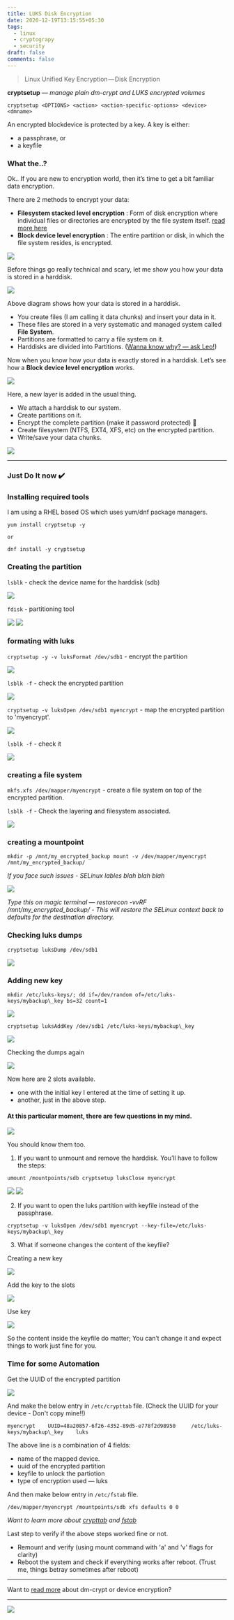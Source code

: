 ```yaml
---
title: LUKS Disk Encryption
date: 2020-12-19T13:15:55+05:30
tags:
  - linux
  - cryptograpy
  - security
draft: false
comments: false
---
```


> Linux Unified Key Encryption — Disk Encryption

<!--more-->

**cryptsetup** — *manage plain dm-crypt and LUKS encrypted volumes*

```
cryptsetup <OPTIONS> <action> <action-specific-options> <device> <dmname>
```

An encrypted blockdevice is protected by a key. A key is either:


* a passphrase, or
* a keyfile

### What the..?

Ok.. If you are new to encryption world, then it’s time to get a bit familiar data encryption.

There are 2 methods to encrypt your data:


* **Filesystem stacked level encryption** : Form of disk encryption where individual files or directories are encrypted by the file system itself. [read more here](https://en.wikipedia.org/wiki/Filesystem-level_encryption)
* **Block device level encryption** : The entire partition or disk, in which the file system resides, is encrypted.

![](https://cdn-images-1.medium.com/max/800/0*bg4VTXG8Lp6jq9aC.gif)

Before things go really technical and scary, let me show you how your data is stored in a harddisk.

![](https://cdn-images-1.medium.com/max/800/1*2cy1Ut_NVLQof_vTZWoLAQ.png)

Above diagram shows how your data is stored in a harddisk.


* You create files (I am calling it data chunks) and insert your data in it.
* These files are stored in a very systematic and managed system called **File System**.
* Partitions are formatted to carry a file system on it.
* Harddisks are divided into Partitions. ([Wanna know why? — ask Leo!](https://askleo.com/should_i_partition_my_hard_disk/))

Now when you know how your data is exactly stored in a harddisk. Let’s see how a **Block device level encryption** works.

![](https://cdn-images-1.medium.com/max/800/1*2easqwhcymbcCSp6fHSZ6g.png)

Here, a new layer is added in the usual thing.


* We attach a harddisk to our system.
* Create partitions on it.
* Encrypt the complete partition (make it password protected) 🔐
* Create filesystem (NTFS, EXT4, XFS, etc) on the encrypted partition.
* Write/save your data chunks.

![](https://cdn-images-1.medium.com/max/800/0*rcPPu_6o2rOgW2bS.gif)

---

### Just Do It now ✔️

### Installing required tools

I am using a RHEL based OS which uses yum/dnf package managers.

```
yum install cryptsetup -y

or

dnf install -y cryptsetup
```

### Creating the partition

`lsblk` - check the device name for the harddisk (sdb)

![](https://cdn-images-1.medium.com/max/800/1*4c6x1UUNyksMWLCc-Yqyaw.png)

`fdisk` - partitioning tool

![](https://cdn-images-1.medium.com/max/800/1*k_dPP7Hb4tGu7ARPeVLvOg.png)
![](https://cdn-images-1.medium.com/max/800/1*LEOYgsQ-9juROPCikHX42g.png)

### formating with luks

`cryptsetup -y -v luksFormat /dev/sdb1` - encrypt the partition

![](https://cdn-images-1.medium.com/max/800/1*SETeIxieb0fOBPCuX7aHNg.png)

`lsblk -f` - check the encrypted partition

![](https://cdn-images-1.medium.com/max/800/1*pBN1T2AcoQyo5B8FucJV2g.png)

`cryptsetup -v luksOpen /dev/sdb1 myencrypt` - map the encrypted partition to 'myencrypt'.

![](https://cdn-images-1.medium.com/max/800/1*zcUCmHHyDkU9YpBL5Zg5ZQ.png)

`lsblk -f` - check it

![](https://cdn-images-1.medium.com/max/800/1*5SKWOXd-lSX468LhgJNiZQ.png)

### creating a file system

`mkfs.xfs /dev/mapper/myencrypt` - create a file system on top of the encrypted partition.

`lsblk -f` - Check the layering and filesystem associated.

![](https://cdn-images-1.medium.com/max/800/1*ch_byQVfsZexQP7O7O7dag.png)

### creating a mountpoint

```mkdir -p /mnt/my_encrypted_backup mount -v /dev/mapper/myencrypt /mnt/my_encrypted_backup/```

*If you face such issues - SELinux lables blah blah blah*

![](https://cdn-images-1.medium.com/max/800/1*GtzHhCp6CPR8YWBTOz-yqQ.png)

*Type this on magic terminal —* *restorecon -vvRF /mnt/my_encrypted_backup/* *- This will restore the SELinux context back to defaults for the destination directory.*

### Checking luks dumps

```
cryptsetup luksDump /dev/sdb1
```

![](https://cdn-images-1.medium.com/max/800/1*tWyJ8XLcwJuyRG-aUl8BZA.png)

### Adding new key

```
mkdir /etc/luks-keys/; dd if=/dev/random of=/etc/luks-keys/mybackup\_key bs=32 count=1
```

![](https://cdn-images-1.medium.com/max/800/1*fE51gnVtgYGkSOeASgrzfQ.png)

```
cryptsetup luksAddKey /dev/sdb1 /etc/luks-keys/mybackup\_key
```

![](https://cdn-images-1.medium.com/max/800/1*FBkoDsoqSHZ9AWw73ICg2Q.png)

Checking the dumps again

![](https://cdn-images-1.medium.com/max/800/1*7pWmoHcrHZmLXtGISkrCZQ.png)

Now here are 2 slots available.


* one with the initial key I entered at the time of setting it up.
* another, just in the above step.

#### At this particular moment, there are few questions in my mind.

![](https://cdn-images-1.medium.com/max/800/0*-Pngs8QCzMnlwKVv.gif)

You should know them too.


1. If you want to unmount and remove the harddisk. You’ll have to follow the steps:
```
umount /mountpoints/sdb cryptsetup luksClose myencrypt
```
![](https://cdn-images-1.medium.com/max/800/1*6JplORU1iMFii5fwR4Reqg.png)
![](https://cdn-images-1.medium.com/max/800/1*TZ8IkBpyRwkufkvyPkIT2g.png)

2. If you want to open the luks partition with keyfile instead of the passphrase.
```
cryptsetup -v luksOpen /dev/sdb1 myencrypt --key-file=/etc/luks-keys/mybackup\_key
```
3. What if someone changes the content of the keyfile?

Creating a new key

![](https://cdn-images-1.medium.com/max/800/1*SuPXbF7MvbIufvP8qAikTw.png)

Add the key to the slots

![](https://cdn-images-1.medium.com/max/800/1*gJ41bDkh1J5UyNGIQjZJww.png)

Use key

![](https://cdn-images-1.medium.com/max/800/1*bykTB3_3rLa3w5AODyKA-w.png)

So the content inside the keyfile do matter; You can’t change it and expect things to work just fine for you.



### Time for some Automation

Get the UUID of the encrypted partition

![](https://cdn-images-1.medium.com/max/800/1*wasZr_6cKCRIibLohoPJvQ.png)

And make the below entry in `/etc/crypttab` file. (Check the UUID for your device - Don't copy mine!!)

```
myencrypt    UUID=48a20857-6f26-4352-89d5-e778f2d98950     /etc/luks-keys/mybackup\_key    luks
```

The above line is a combination of 4 fields:


* name of the mapped device.
* uuid of the encrypted partition
* keyfile to unlock the partiotion
* type of encryption used — luks

And then make below entry in `/etc/fstab` file.
```
/dev/mapper/myencrypt /mountpoints/sdb xfs defaults 0 0
```
*Want to learn more about* [*crypttab*](https://linux.die.net/man/5/crypttab) *and* [*fstab*](https://linux.die.net/man/5/fstab)

Last step to verify if the above steps worked fine or not.


* Remount and verify (using mount command with 'a' and 'v' flags for clarity)
* Reboot the system and check if everything works after reboot. (Trust me, things betray sometimes after reboot)

---

Want to [read more](https://wiki.archlinux.org/index.php/Dm-crypt/Device_encryption) about dm-crypt or device encryption?

---

![](https://miro.medium.com/max/480/0*IZmFYignS8jVnoSE.gif)
